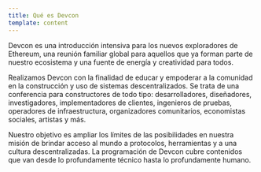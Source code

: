 ```yaml
---
title: Qué es Devcon
template: content
---
```


Devcon es una introducción intensiva para los nuevos exploradores de Ethereum, una reunión familiar global para aquellos que ya forman parte de nuestro ecosistema y una fuente de energía y creatividad para todos.

Realizamos Devcon con la finalidad de educar y empoderar a la comunidad en la construcción y uso de sistemas descentralizados. Se trata de una conferencia para constructores de todo tipo: desarrolladores, diseñadores, investigadores, implementadores de clientes, ingenieros de pruebas, operadores de infraestructura, organizadores comunitarios, economistas sociales, artistas y más.

Nuestro objetivo es ampliar los límites de las posibilidades en nuestra misión de brindar acceso al mundo a protocolos, herramientas y a una cultura descentralizadas. La programación de Devcon cubre contenidos que van desde lo profundamente técnico hasta lo profundamente humano.